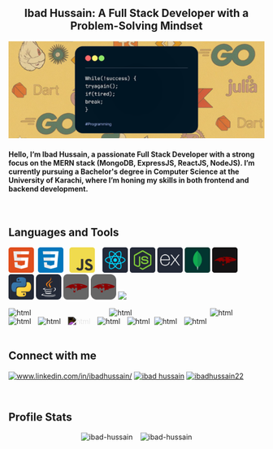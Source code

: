 <h2 align="center">Ibad Hussain: A Full Stack Developer with a Problem-Solving Mindset</h2>

![Banner](./assets/banner.png)

<h4>Hello, I’m Ibad Hussain, a passionate Full Stack Developer with a strong focus on the MERN stack (MongoDB, ExpressJS, ReactJS, NodeJS). I’m currently pursuing a Bachelor's degree in Computer Science at the University of Karachi, where I’m honing my skills in both frontend and backend development.</h4>

<br>

## Languages and Tools
<p align="left">
    <img src="./assets/html.png" width="50px"/>&nbsp;
    <img src="./assets/css.png" width="50px"/>&nbsp;&nbsp;
    <img src="./assets/javascript.png" width="50px"/>&nbsp;&nbsp;&nbsp;
    <img src="./assets/reactjs.png" width="50px"/>
    <img src="./assets/nodejs.png" width="50px"/>
    <img src="./assets/expressjs.png" width="50px"/>
    <img src="./assets/mongodb.png" width="50px"/>
    <img src="./assets/mongoose.png" width="50px"/>
    <img src="./assets/python.png" width="50px"/>
    <img src="./assets/image.png" width="50px"/>
    <img src="./assets/image-1.png" width="50px"/>
    <img src="./assets/image-2.png" width="50px"/>
    <img src="https://skillicons.dev/icons?i=html,css,js,react,nodejs,express,mongodb,mongoose,python,java" />
</p>
<div>    
    <span style="margin-right:150px"><img src="https://cdn.jsdelivr.net/gh/devicons/devicon@latest/icons/html5/html5-original-wordmark.svg" alt="html" width="40" height="40" /></span>
    <img src="https://cdn.jsdelivr.net/gh/devicons/devicon@latest/icons/css3/css3-original-wordmark.svg" alt="html" width="40" height="40" style="margin-right:150px;" />
    <img src="https://cdn.jsdelivr.net/gh/devicons/devicon@latest/icons/javascript/javascript-original.svg" alt="html" width="40" height="40" style="margin-right: 10px;" />
    <img src="https://cdn.jsdelivr.net/gh/devicons/devicon@latest/icons/react/react-original-wordmark.svg" alt="html" width="40" height="40" style="margin-right: 10px;" />
    <img src="https://cdn.jsdelivr.net/gh/devicons/devicon@latest/icons/nodejs/nodejs-original-wordmark.svg" alt="html" width="40" height="40" style="margin-right: 10px;" />
    <img src="https://cdn.jsdelivr.net/gh/devicons/devicon@latest/icons/express/express-original-wordmark.svg" alt="html" width="40" height="40" style="margin-right: 10px; filter:invert(1)" />
    <img src="https://cdn.jsdelivr.net/gh/devicons/devicon@latest/icons/mongodb/mongodb-original-wordmark.svg" alt="html" width="40" height="40" style="margin-right: 10px;" />
    <img src="https://cdn.jsdelivr.net/gh/devicons/devicon@latest/icons/mongoose/mongoose-original-wordmark.svg" alt="html" width="40" height="40" style="margin-right: 5px;" />
    <img src="https://cdn.jsdelivr.net/gh/devicons/devicon@latest/icons/python/python-original-wordmark.svg" alt="html" width="40" height="40" style="margin-right: 10px;" />
    <img src="https://cdn.jsdelivr.net/gh/devicons/devicon@latest/icons/java/java-original-wordmark.svg" alt="html" width="40" height="40"/>
</div>

<br>

## Connect with me
<p align="left">
    <a href="https://linkedin.com/in/ibadhussain/" target="blank"><img align="center" src="https://raw.githubusercontent.com/rahuldkjain/github-profile-readme-generator/master/src/images/icons/Social/linked-in-alt.svg" alt="www.linkedin.com/in/ibadhussain/" height="30" width="40" /></a>
    <a href="https://www.facebook.com/share/161mizmCH4/?mibextid=qi2Omg" target="blank"><img align="center" src="https://raw.githubusercontent.com/rahuldkjain/github-profile-readme-generator/master/src/images/icons/Social/facebook.svg" alt="ibad hussain" height="30" width="40" /></a>
    <a href="https://instagram.com/ibadhussain22" target="blank"><img align="center" src="https://raw.githubusercontent.com/rahuldkjain/github-profile-readme-generator/master/src/images/icons/Social/instagram.svg" alt="ibadhussain22" height="30" width="40" /></a>
</p>

<br>

## Profile Stats
<div style="display:flex; justify-content:center; align-items:center">
    <img src="https://github-readme-streak-stats.herokuapp.com/?user=ibad-hussain&theme=dark" alt="ibad-hussain" style="margin-right: 15px;" />
    <img src="https://github-readme-stats.vercel.app/api/top-langs?username=ibad-hussain&show_icons=true&locale=en&layout=compact&theme=dark" alt="ibad-hussain" />
</div>